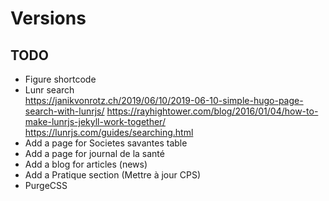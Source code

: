 # Versions

## TODO

- Figure shortcode
- Lunr search  
https://janikvonrotz.ch/2019/06/10/2019-06-10-simple-hugo-page-search-with-lunrjs/
https://rayhightower.com/blog/2016/01/04/how-to-make-lunrjs-jekyll-work-together/
https://lunrjs.com/guides/searching.html
- Add a page for Societes savantes table
- Add a page for journal de la santé
- Add a blog for articles (news)
- Add a Pratique section (Mettre à jour CPS)
- PurgeCSS
